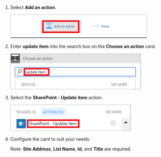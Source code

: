 <!--### Add update action for rejected requests-->

1. Select **Add an action**.

     ![add action](./media/modern-approvals/add-update-item-action.png)

1. Enter **update item** into the search box on the **Choose an action** card.

     ![search for update action](./media/modern-approvals/search-update-item-rejected.png)

1. Select the **SharePoint - Update item** action.

     ![select update item](./media/modern-approvals/select-update-item-no.png)

1. Configure the card to suit your needs.

     Note: **Site Address**, **List Name**, **Id**, and **Title** are required.
